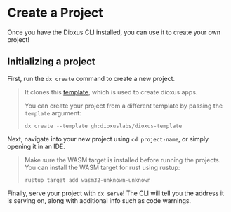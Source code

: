 # Create a Project

Once you have the Dioxus CLI installed, you can use it to create your own project!

## Initializing a project

First, run the `dx create` command to create a new project.

> It clones this [template](https://github.com/DioxusLabs/dioxus-template), which is used to create dioxus apps.
>
> You can create your project from a different template by passing the `template` argument:
> ```
> dx create --template gh:dioxuslabs/dioxus-template
> ```

Next, navigate into your new project using `cd project-name`, or simply opening it in an IDE.

> Make sure the WASM target is installed before running the projects.
> You can install the WASM target for rust using rustup:
> ```
> rustup target add wasm32-unknown-unknown
> ```

Finally, serve your project with `dx serve`! The CLI will tell you the address it is serving on, along with additional info such as code warnings.

